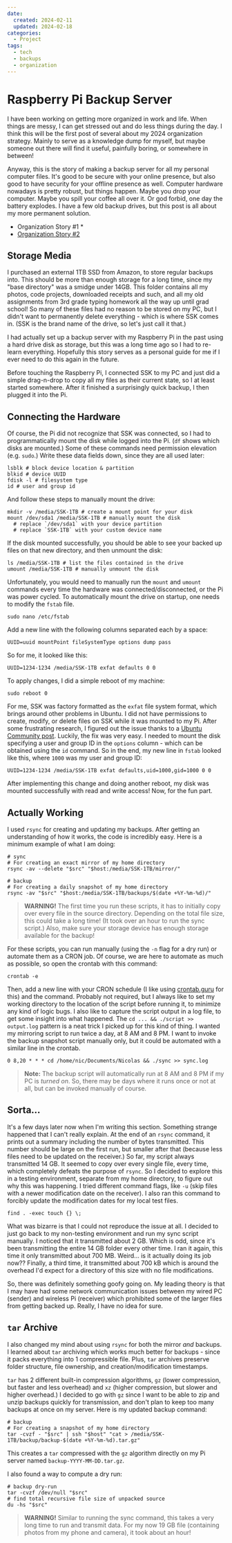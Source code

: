 ```yaml
---
date:
  created: 2024-02-11
  updated: 2024-02-18
categories:
  - Project
tags:
  - tech
  - backups
  - organization
---
```

# Raspberry Pi Backup Server

I have been working on getting more organized in work and life. When things are messy, I can get stressed out and do less things during the day. I think this will be the first post of several about my 2024 organization strategy. Mainly to serve as a knowledge dump for myself, but maybe someone out there will find it useful, painfully boring, or somewhere in between!

Anyway, this is the story of making a backup server for all my personal computer files. It's good to be secure with your online presence, but also good to have security for your offline presence as well. Computer hardware nowadays is pretty robust, but things happen. Maybe you drop your computer. Maybe you spill your coffee all over it. Or god forbid, one day the battery explodes. I have a few old backup drives, but this post is all about my more permanent solution.

<!-- more -->

- Organization Story #1 \*
- [Organization Story #2](./2024-02-18-passwords.md)

## Storage Media

I purchased an external 1TB SSD from Amazon, to store regular backups into. This should be more than enough storage for a long time, since my "base directory" was a smidge under 14GB. This folder contains all my photos, code projects, downloaded receipts and such, and all my old assignments from 3rd grade typing homework all the way up until grad school! So many of these files had no reason to be stored on my PC, but I didn't want to permanently delete everything - which is where SSK comes in. (SSK is the brand name of the drive, so let's just call it that.)

I had actually set up a backup server with my Raspberry Pi in the past using a hard drive disk as storage, but this was a long time ago so I had to re-learn everything. Hopefully this story serves as a personal guide for me if I ever need to do this again in the future.

Before touching the Raspberry Pi, I connected SSK to my PC and just did a simple drag-n-drop to copy all my files as their current state, so I at least started somewhere. After it finished a surprisingly quick backup, I then plugged it into the Pi.

## Connecting the Hardware

Of course, the Pi did not recognize that SSK was connected, so I had to programmatically mount the disk while logged into the Pi. (`df` shows which disks are mounted.) Some of these commands need permission elevation (e.g. `sudo`.) Write these data fields down, since they are all used later:

```shell
lsblk # block device location & partition
blkid # device UUID
fdisk -l # filesystem type
id # user and group id
```

And follow these steps to manually mount the drive:

```shell
mkdir -v /media/SSK-1TB # create a mount point for your disk
mount /dev/sda1 /media/SSK-1TB # manually mount the disk
  # replace `/dev/sda1` with your device partition
  # replace `SSK-1TB` with your custom device name
```

If the disk mounted successfully, you should be able to see your backed up files on that new directory, and then unmount the disk:

```shell
ls /media/SSK-1TB # list the files contained in the drive
umount /media/SSK-1TB # manually unmount the disk
```

Unfortunately, you would need to manually run the `mount` and `umount` commands every time the hardware was connected/disconnected, or the Pi was power cycled. To automatically mount the drive on startup, one needs to modify the `fstab` file.

```shell
sudo nano /etc/fstab
```

Add a new line with the following columns separated each by a space:

```
UUID=uuid mountPoint fileSystemType options dump pass
```

So for me, it looked like this:

```
UUID=1234-1234 /media/SSK-1TB exfat defaults 0 0
```

To apply changes, I did a simple reboot of my machine:

```shell
sudo reboot 0
```

For me, SSK was factory formatted as the `exfat` file system format, which brings around other problems in Ubuntu. I did not have permissions to create, modify, or delete files on SSK while it was mounted to my Pi. After some frustrating research, I figured out the issue thanks to a [Ubuntu Community post](https://help.ubuntu.com/community/Fstab). Luckily, the fix was very easy. I needed to mount the disk specifying a user and group ID in the `options` column - which can be obtained using the `id` command. So in the end, my new line in `fstab` looked like this, where `1000` was my user and group ID:

```
UUID=1234-1234 /media/SSK-1TB exfat defaults,uid=1000,gid=1000 0 0
```

After implementing this change and doing another reboot, my disk was mounted successfully with read and write access! Now, for the fun part.

## Actually Working

I used `rsync` for creating and updating my backups. After getting an understanding of how it works, the code is incredibly easy. Here is a minimum example of what I am doing:

```shell
# sync
# For creating an exact mirror of my home directory
rsync -av --delete "$src" "$host:/media/SSK-1TB/mirror/"
```

```shell
# backup
# For creating a daily snapshot of my home directory
rsync -av "$src" "$host:/media/SSK-1TB/backups/$(date +%Y-%m-%d)/"
```

> **WARNING!** The first time you run these scripts, it has to initially copy over every file in the source directory. Depending on the total file size, this could take a long time! (It took over an hour to run the sync script.) Also, make sure your storage device has enough storage available for the backup!

For these scripts, you can run manually (using the `-n` flag for a dry run) or automate them as a CRON job. Of course, we are here to automate as much as possible, so open the crontab with this command:

```shell
crontab -e
```

Then, add a new line with your CRON schedule (I like using [crontab.guru](https://crontab.guru/) for this) and the command. Probably not required, but I always like to set my working directory to the location of the script before running it, to minimize any kind of logic bugs. I also like to capture the script output in a log file, to get some insight into what happened. The `cd ... && ./script >> output.log` pattern is a neat trick I picked up for this kind of thing. I wanted my mirroring script to run twice a day, at 8 AM and 8 PM. I want to invoke the backup snapshot script manually only, but it could be automated with a similar line in the crontab.

```
0 8,20 * * * cd /home/nic/Documents/Nicolas && ./sync >> sync.log
```

> **Note:** The backup script will automatically run at 8 AM and 8 PM if my PC is *turned on*. So, there may be days where it runs once or not at all, but can be invoked manually of course.

## Sorta...

It's a few days later now when I'm writing this section. Something strange happened that I can't really explain. At the end of an `rsync` command, it prints out a summary including the number of bytes transmitted. This number should be large on the first run, but smaller after that (because less files need to be updated on the receiver.) So far, my script always transmitted 14 GB. It seemed to copy over every single file, every time, which completely defeats the purpose of `rsync`. So I decided to explore this in a testing environment, separate from my home directory, to figure out why this was happening. I tried different command flags, like `-u` (skip files with a newer modification date on the receiver). I also ran this command to forcibly update the modification dates for my local test files.

```shell
find . -exec touch {} \;
```

What was bizarre is that I could not reproduce the issue at all. I decided to just go back to my non-testing environment and run my sync script manually. I noticed that it transmitted about 2 GB. Which is odd, since it's been transmitting the entire 14 GB folder every other time. I ran it again, this time it only transmitted about 700 MB. Weird... is it actually doing its job now?? Finally, a third time, it transmitted about 700 kB which is around the overhead I'd expect for a directory of this size with no file modifications.

So, there was definitely something goofy going on. My leading theory is that I may have had some network communication issues between my wired PC (sender) and wireless Pi (receiver) which prohibited some of the larger files from getting backed up. Really, I have no idea for sure.

## `tar` Archive

I also changed my mind about using `rsync` for both the mirror *and* backups. I learned about `tar` archiving which works much better for backups - since it packs everything into 1 compressible file. Plus, `tar` archives preserve folder structure, file ownership, and creation/modification timestamps.

`tar` has 2 different built-in compression algorithms, `gz` (lower compression, but faster and less overhead) and `xz` (higher compression, but slower and higher overhead.) I decided to go with `gz` since I want to be able to zip and unzip backups quickly for transmission, and don't plan to keep too many backups at once on my server. Here is my updated backup command:

```shell
# backup
# For creating a snapshot of my home directory
tar -cvzf - "$src" | ssh "$host" "cat > /media/SSK-1TB/backup/backup-$(date +%Y-%m-%d).tar.gz"
```

This creates a `tar` compressed with the `gz` algorithm directly on my Pi server named `backup-YYYY-MM-DD.tar.gz`.

I also found a way to compute a dry run:

```shell
# backup dry-run
tar -cvzf /dev/null "$src"
# find total recursive file size of unpacked source
du -hs "$src"
```

> **WARNING!** Similar to running the sync command, this takes a very long time to run and transmit data. For my now 19 GB file (containing photos from my phone and camera), it took about an hour!